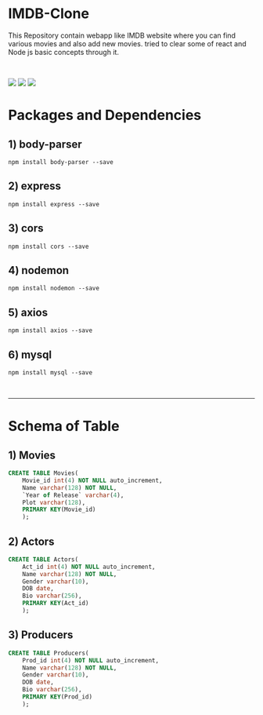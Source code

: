 
# IMDB-Clone
This Repository contain webapp like IMDB website where you can find various movies and also add new movies.
 tried to clear some of react and Node js  basic concepts through it.

<br/>

<img src="https://img.shields.io/static/v1?label=frontend&message=react.js&color=blue" /> <img src="https://img.shields.io/static/v1?label=backendend&message=node.js&color=brightgreen" /> <img src="https://img.shields.io/static/v1?label=database&message=mysql&color=orange" />
<br/>
 # Packages and Dependencies

## 1) body-parser

```
npm install body-parser --save
```
## 2) express

```
npm install express --save
```
## 3) cors

```
npm install cors --save
```
## 4) nodemon

```
npm install nodemon --save
```
## 5) axios
```
npm install axios --save
```
## 6) mysql
```
npm install mysql --save
```
<br/>

***
# Schema of Table 

## 1) Movies
```sql
CREATE TABLE Movies(
    Movie_id int(4) NOT NULL auto_increment,
    Name varchar(128) NOT NULL,
    `Year of Release` varchar(4),
    Plot varchar(128),
    PRIMARY KEY(Movie_id)
    );
```

## 2) Actors
```sql
CREATE TABLE Actors(
    Act_id int(4) NOT NULL auto_increment,
    Name varchar(128) NOT NULL,
    Gender varchar(10),
    DOB date,
    Bio varchar(256),
    PRIMARY KEY(Act_id)
    );
```

## 3) Producers
```sql
CREATE TABLE Producers(
    Prod_id int(4) NOT NULL auto_increment,
    Name varchar(128) NOT NULL,
    Gender varchar(10),
    DOB date,
    Bio varchar(256),
    PRIMARY KEY(Prod_id)
    );
```
